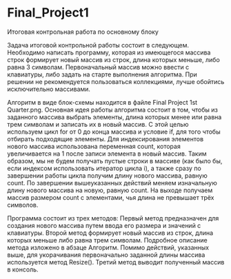 # Final_Project1
Итоговая контрольная работа по основному блоку

Задача итоговой контрольной работы состоит в следующем. Необходимо написать программу, которая из имеющегося массива строк формирует новый массив из строк, длина которых меньше, либо равна 3 символам. Первоначальный массив можно ввести с клавиатуры, либо задать на старте выполнения алгоритма. При решении не рекомендуется пользоваться коллекциями, лучше обойтись исключительно массивами.

Алгоритм в виде блок-схемы находится в файле Final Project 1st Quarter.png. Основная идея работы алгоритма состоит в том, чтобы из заданного массива выбрать элементы, длина которых менее или равна трем символам и записать их в новый массив. С этой целью используем цикл for от 0 до конца массива и условие if, для того чтобы отбирать подходящие элементы. Для индексирования элементов нового массива использована переменная count, которая увеличивается на 1 после записи элемента в новый массив. Таким образом, мы не будем получать пустые строки в массиве (как было бы, если индексом использовать итератор цикла i), а также сразу по завершении работы цикла получим длину нового массива, равную count. По завершении вышеуказанных действий меняем изначальную длину нового массива на новую, равную count. На выходе получаем массив размером count с элементами, чья длина не превышает трёх символов.

Программа состоит из трех методов: Первый метод предназначен для создания нового массива путем ввода его размера и значений с клавиатуры. Второй метод формирует новый массив из строк, длина которых меньше либо равна трем символам. Подробное описание метода изложено в абзаце Алгоритм. Помимо действий, указанных выше, для укорачивания первоначально заданной длины массива используется метод Resize(). Третий метод выводит полученный массив в консоль.


